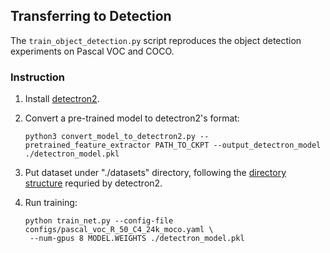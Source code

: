 <!-- Copyright (c) Facebook, Inc. and its affiliates. All Rights Reserved -->
<!-- Copied from https://github.com/facebookresearch/moco/blob/main/detection/README.md -->

## Transferring to Detection

The `train_object_detection.py` script reproduces the object detection experiments on Pascal VOC and COCO.

### Instruction

1. Install [detectron2](https://github.com/facebookresearch/detectron2/blob/master/INSTALL.md).

1. Convert a pre-trained model to detectron2's format:
   ```
   python3 convert_model_to_detectron2.py --pretrained_feature_extractor PATH_TO_CKPT --output_detectron_model ./detectron_model.pkl
   ```

1. Put dataset under "./datasets" directory,
   following the [directory structure](https://github.com/facebookresearch/detectron2/tree/master/datasets)
	 requried by detectron2.

1. Run training:
   ```
   python train_net.py --config-file configs/pascal_voc_R_50_C4_24k_moco.yaml \
	--num-gpus 8 MODEL.WEIGHTS ./detectron_model.pkl
   ```

